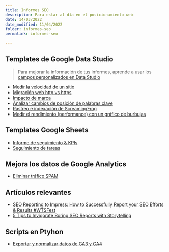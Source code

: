 ```yaml
---
title: Informes SEO
description: Para estar al día en el posicionamiento web
date: 14/03/2022
date_modified: 11/04/2022
folder: informes-seo
permalink: informes-seo
  
---
```


## Templates de Google Data Studio

> Para mejorar la información de tus informes, aprende a usar los [campos personalizados en Data Studio](https://chuletaseo.com/campos-personalizados-data-studio)

 
- [Medir la velocidad de un sitio]( https://www.searchenginejournal.com/build-speed-dashboards-google-data-studio/321343/)
- [Migración web http vs https](https://simoncox.com/article/using-google-data-studio-to-review-your-http-to-https-migration)
- [Impacto de marca](https://www.morrowlytics.co.uk/google-data-studio/benchmarking-your-search-penetration/)
- [Analizar cambios de posición de palabras clave]( https://datastudio.google.com/u/0/reporting/1Fm7x1vc0vLokRhGf0WqaMd52mw7wjaSI/page/6zXD)
- [Rastreo e indexación de ScreamingFrog](https://datastudio.google.com/reporting/4ce5740d-318d-42bb-befc-5dfb6c7e28f0/page/p_mignxmm5rc)
- [Medir el rendimiento (performance) con un gráfico de burbujas](https://developers.google.com/search/blog/2022/04/performance-optimization-bubble-chart)



## Templates Google Sheets 

- [Informe de seguimiento & KPIs](https://docs.google.com/spreadsheets/d/1zWkOVpXJ_jlHK96gz414KEryDgqIYg9V0huyvKOofzE/edit#gid=0) 
- [Seguimiento de tareas](https://docs.google.com/spreadsheets/d/1S4oO4Ss0MYlyUDm_AaRLCd5r6r3NUUd9E5LAyPa7fFM/edit?usp=sharing)

## Mejora los datos de Google Analytics

 - [Eliminar tráfico SPAM](https://chuletaseo.com/eliminar-trafico-spam-robot)

## Artículos relevantes

- [SEO Reporting to Impress: How to Successfully Report your SEO Efforts & Results #WTSFest](https://www.slideshare.net/aleydasolis/seo-reporting-to-impress-how-to-successfully-report-your-seo-efforts-results-wtsfest)
- [5 Tips to Invigorate Boring SEO Reports with Storytelling](https://moz.com/blog/seo-reports-with-storytelling)

## Scripts en Ptyhon

- [Exportar y normalizar datos de GA3 y GA4](https://github.com/locomotive-agency/GA3toGA4) 
<!--stackedit_data:
eyJoaXN0b3J5IjpbLTQxMTI3OTcxOCwtNDAxNDA5Nzc0LDEyMT
E5NDIwNjYsLTEzMDgyODAxNzMsMTMwNDgzODIxLC0zODA3MTQ2
MzldfQ==
-->